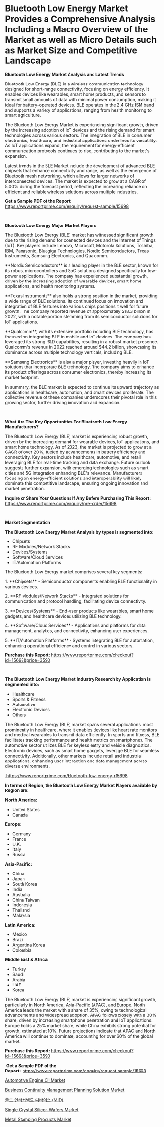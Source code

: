 <p><h1>Bluetooth Low Energy Market Provides a Comprehensive Analysis Including a Macro Overview of the Market as well as Micro Details such as Market Size and Competitive Landscape</h1></p><p><strong>Bluetooth Low Energy Market Analysis and Latest Trends</strong></p>
<p><p>Bluetooth Low Energy (BLE) is a wireless communication technology designed for short-range connectivity, focusing on energy efficiency. It enables devices like wearables, smart home products, and sensors to transmit small amounts of data with minimal power consumption, making it ideal for battery-operated devices. BLE operates in the 2.4 GHz ISM band and supports a variety of applications, ranging from health monitoring to smart agriculture.</p><p>The Bluetooth Low Energy Market is experiencing significant growth, driven by the increasing adoption of IoT devices and the rising demand for smart technologies across various sectors. The integration of BLE in consumer electronics, healthcare, and industrial applications underlines its versatility. As IoT applications expand, the requirement for energy-efficient communication protocols continues to rise, contributing to the market's expansion.</p><p>Latest trends in the BLE Market include the development of advanced BLE chipsets that enhance connectivity and range, as well as the emergence of Bluetooth mesh networking, which allows for larger networks of interconnected devices. The market is expected to grow at a CAGR of 5.00% during the forecast period, reflecting the increasing reliance on efficient and reliable wireless solutions across multiple industries.</p></p>
<p><strong>Get a Sample PDF of the Report:&nbsp;</strong> <a href="https://www.reportprime.com/enquiry/request-sample/15698">https://www.reportprime.com/enquiry/request-sample/15698</a></p>
<p>&nbsp;</p>
<p><strong>Bluetooth Low Energy Major Market Players</strong></p>
<p><p>The Bluetooth Low Energy (BLE) market has witnessed significant growth due to the rising demand for connected devices and the Internet of Things (IoT). Key players include Lenovo, Microsoft, Motorola Solutions, Toshiba, IBM, Panasonic, Bluegiga Technologies, Nordic Semiconductors, Texas Instruments, Samsung Electronics, and Qualcomm.</p><p>**Nordic Semiconductors** is a leading player in the BLE sector, known for its robust microcontrollers and SoC solutions designed specifically for low-power applications. The company has experienced substantial growth, driven by the increasing adoption of wearable devices, smart home applications, and health monitoring systems. </p><p>**Texas Instruments** also holds a strong position in the market, providing a wide range of BLE solutions. Its continued focus on innovation and integration of BLE features into various chips positions it well for future growth. The company reported revenue of approximately $18.3 billion in 2022, with a notable portion stemming from its semiconductor solutions for IoT applications.</p><p>**Qualcomm**, with its extensive portfolio including BLE technology, has focused on integrating BLE in mobile and IoT devices. The company has leveraged its strong R&D capabilities, resulting in a robust market presence. Qualcomm's revenue in 2022 reached around $44.2 billion, showcasing its dominance across multiple technology verticals, including BLE.</p><p>**Samsung Electronics** is also a major player, investing heavily in IoT solutions that incorporate BLE technology. The company aims to enhance its product offerings across consumer electronics, thereby increasing its market footprint.</p><p>In summary, the BLE market is expected to continue its upward trajectory as applications in healthcare, automation, and smart devices proliferate. The collective revenue of these companies underscores their pivotal role in this growing sector, further driving innovation and expansion.</p></p>
<p>&nbsp;</p>
<p><strong>What Are The Key Opportunities For Bluetooth Low Energy Manufacturers?</strong></p>
<p><p>The Bluetooth Low Energy (BLE) market is experiencing robust growth, driven by the increasing demand for wearable devices, IoT applications, and smart home technology. As of 2023, the market is projected to grow at a CAGR of over 20%, fueled by advancements in battery efficiency and connectivity. Key sectors include healthcare, automotive, and retail, leveraging BLE for real-time tracking and data exchange. Future outlook suggests further expansion, with emerging technologies such as smart cities and 5G integration enhancing BLE's relevance. Manufacturers focusing on energy-efficient solutions and interoperability will likely dominate this competitive landscape, ensuring ongoing innovation and market penetration.</p></p>
<p><strong>Inquire or Share Your Questions If Any Before Purchasing This Report:</strong> <a href="https://www.reportprime.com/enquiry/pre-order/15698">https://www.reportprime.com/enquiry/pre-order/15698</a></p>
<p>&nbsp;</p>
<p><strong>Market Segmentation</strong></p>
<p><strong>The Bluetooth Low Energy Market Analysis by types is segmented into:</strong></p>
<p><ul><li>Chipsets</li><li>RF Modules/Network Stacks</li><li>Devices/Systems</li><li>Software/Cloud Services</li><li>IT/Automation Platforms</li></ul></p>
<p><p>The Bluetooth Low Energy market comprises several key segments: </p><p>1. **Chipsets** - Semiconductor components enabling BLE functionality in various devices.</p><p>2. **RF Modules/Network Stacks** - Integrated solutions for communication and protocol handling, facilitating device connectivity.</p><p>3. **Devices/Systems** - End-user products like wearables, smart home gadgets, and healthcare devices utilizing BLE technology.</p><p>4. **Software/Cloud Services** - Applications and platforms for data management, analytics, and connectivity, enhancing user experiences.</p><p>5. **IT/Automation Platforms** - Systems integrating BLE for automation, enhancing operational efficiency and control in various sectors.</p></p>
<p><strong>Purchase this Report:&nbsp;</strong><a href="https://www.reportprime.com/checkout?id=15698&price=3590">https://www.reportprime.com/checkout?id=15698&price=3590</a></p>
<p>&nbsp;</p>
<p><strong>The Bluetooth Low Energy Market Industry Research by Application is segmented into:</strong></p>
<p><ul><li>Healthcare</li><li>Sports & Fitness</li><li>Automotive</li><li>Electronic Devices</li><li>Others</li></ul></p>
<p><p>The Bluetooth Low Energy (BLE) market spans several applications, most prominently in healthcare, where it enables devices like heart rate monitors and medical wearables to transmit data efficiently. In sports and fitness, BLE facilitates tracking performance and health metrics on smartphones. The automotive sector utilizes BLE for keyless entry and vehicle diagnostics. Electronic devices, such as smart home gadgets, leverage BLE for seamless connectivity. Additionally, other markets include retail and industrial applications, enhancing user interaction and data management across diverse environments.</p></p>
<p><a href="https://www.reportprime.com/bluetooth-low-energy-r15698">&nbsp;https://www.reportprime.com/bluetooth-low-energy-r15698</a></p>
<p><strong>In terms of Region, the Bluetooth Low Energy Market Players available by Region are:</strong></p>
<p>
    <p> <strong> North America: </strong>
        <ul>
            <li>United States</li>
            <li>Canada</li>
        </ul>
        </p> 
    <p> <strong> Europe: </strong>
        <ul>
            <li>Germany</li>
            <li>France</li>
            <li>U.K.</li>
            <li>Italy</li>
            <li>Russia</li>
        </ul>
        </p> 
    <p> <strong> Asia-Pacific: </strong>
        <ul>
            <li>China</li>
            <li>Japan</li>
            <li>South Korea</li>
            <li>India</li>
            <li>Australia</li>
            <li>China Taiwan</li>
            <li>Indonesia</li>
            <li>Thailand</li>
            <li>Malaysia</li>
        </ul>
        </p> 
    <p> <strong> Latin America: </strong>
        <ul>
            <li>Mexico</li>
            <li>Brazil</li>
            <li>Argentina Korea</li>
            <li>Colombia</li>
        </ul>
        </p> 
    <p> <strong> Middle East & Africa: </strong>
        <ul>
            <li>Turkey</li>
            <li>Saudi</li>
            <li>Arabia</li>
            <li>UAE</li>
            <li>Korea</li>
        </ul>
    </p>
    </p>
<p><p>The Bluetooth Low Energy (BLE) market is experiencing significant growth, particularly in North America, Asia-Pacific (APAC), and Europe. North America leads the market with a share of 35%, owing to technological advancements and widespread adoption. APAC follows closely with a 30% share, driven by increasing smartphone penetration and IoT applications. Europe holds a 25% market share, while China exhibits strong potential for growth, estimated at 10%. Future projections indicate that APAC and North America will continue to dominate, accounting for over 60% of the global market.</p></p>
<p><strong>Purchase this Report: </strong><a href="https://www.reportprime.com/checkout?id=15698&price=3590">https://www.reportprime.com/checkout?id=15698&price=3590</a></p>
<p>&nbsp;<strong>Get a Sample PDF of the Report:&nbsp;&nbsp;</strong><a href="https://www.reportprime.com/enquiry/request-sample/15698">https://www.reportprime.com/enquiry/request-sample/15698</a></p>
<p><strong></strong></p>
<p><p><a href="https://issuu.com/reportprime-2/docs/automotive-engine-oil-market-size-2_7e847048055252">Automotive Engine Oil Market</a></p><p><a href="https://github.com/HaroldWalker405/Market-Research-Report-List-1/blob/main/business-continuity-management-planning-solution-market.md">Business Continuity Management Planning Solution Market</a></p><p><a href="https://medium.com/@biancamacdonald87/molded-interconnect-devices-mid-market-%EC%9D%98-%EA%B8%80%EB%A1%9C%EB%B2%8C-%EC%8B%9C%EC%9E%A5-%EA%B0%9C%EC%9A%94%EB%8A%94-%EC%A0%84-%EC%84%B8%EA%B3%84-%EB%B0%8F-%EC%A3%BC%EC%9A%94-%EC%8B%9C%EC%9E%A5%EC%9D%98-%EC%82%B0%EC%97%85%EC%97%90-%EC%98%81%ED%96%A5%EC%9D%84-%EB%AF%B8%EC%B9%98%EB%8A%94-%EC%A3%BC%EC%9A%94-%ED%8A%B8%EB%A0%8C%EB%93%9C%EC%97%90-%EB%8C%80%ED%95%9C-%EB%8F%85%ED%8A%B9%ED%95%9C-5a6baeb1da7b">몰드 인터커넥트 디바이스 (MID)</a></p><p><a href="https://medium.com/@keith.sutherland8067/the-single-crystal-silicon-wafers-market-is-anticipated-to-experience-significant-growth-with-a-79b3a8583b99?postPublishedType=initial">Single Crystal Silicon Wafers Market</a></p><p><a href="https://www.linkedin.com/pulse/global-metal-stamping-products-industry-research-report-atyjf?trackingId=dgFZqsu2Qc2MCQgZRLkaeA%3D%3D">Metal Stamping Products Market</a></p></p>